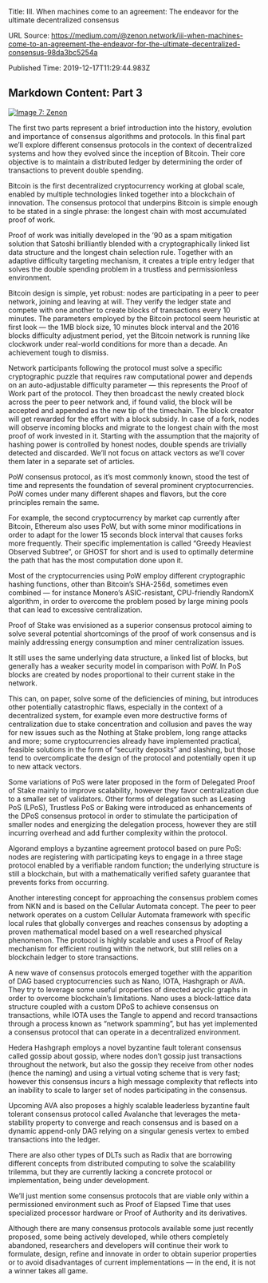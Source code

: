 Title: III. When machines come to an agreement: The endeavor for the ultimate decentralized consensus

URL Source: https://medium.com/@zenon.network/iii-when-machines-come-to-an-agreement-the-endeavor-for-the-ultimate-decentralized-consensus-98da3bc5254a

Published Time: 2019-12-17T11:29:44.983Z

Markdown Content:
Part 3
------

[![Image 7: Zenon](https://miro.medium.com/v2/resize:fill:44:44/1*rFXGQl3tfmku28AMjfzlAQ.png)](https://medium.com/@zenon.network?source=post_page---byline--98da3bc5254a--------------------------------)

The first two parts represent a brief introduction into the history, evolution and importance of consensus algorithms and protocols. In this final part we’ll explore different consensus protocols in the context of decentralized systems and how they evolved since the inception of Bitcoin. Their core objective is to maintain a distributed ledger by determining the order of transactions to prevent double spending.

Bitcoin is the first decentralized cryptocurrency working at global scale, enabled by multiple technologies linked together into a blockchain of innovation. The consensus protocol that underpins Bitcoin is simple enough to be stated in a single phrase: the longest chain with most accumulated proof of work.

Proof of work was initially developed in the ’90 as a spam mitigation solution that Satoshi brilliantly blended with a cryptographically linked list data structure and the longest chain selection rule. Together with an adaptive difficulty targeting mechanism, it creates a triple entry ledger that solves the double spending problem in a trustless and permissionless environment.

Bitcoin design is simple, yet robust: nodes are participating in a peer to peer network, joining and leaving at will. They verify the ledger state and compete with one another to create blocks of transactions every 10 minutes. The parameters employed by the Bitcoin protocol seem heuristic at first look — the 1MB block size, 10 minutes block interval and the 2016 blocks difficulty adjustment period, yet the Bitcoin network is running like clockwork under real-world conditions for more than a decade. An achievement tough to dismiss.

Network participants following the protocol must solve a specific cryptographic puzzle that requires raw computational power and depends on an auto-adjustable difficulty parameter — this represents the Proof of Work part of the protocol. They then broadcast the newly created block across the peer to peer network and, if found valid, the block will be accepted and appended as the new tip of the timechain. The block creator will get rewarded for the effort with a block subsidy. In case of a fork, nodes will observe incoming blocks and migrate to the longest chain with the most proof of work invested in it. Starting with the assumption that the majority of hashing power is controlled by honest nodes, double spends are trivially detected and discarded. We’ll not focus on attack vectors as we’ll cover them later in a separate set of articles.

PoW consensus protocol, as it’s most commonly known, stood the test of time and represents the foundation of several prominent cryptocurrencies. PoW comes under many different shapes and flavors, but the core principles remain the same.

For example, the second cryptocurrency by market cap currently after Bitcoin, Ethereum also uses PoW, but with some minor modifications in order to adapt for the lower 15 seconds block interval that causes forks more frequently. Their specific implementation is called “Greedy Heaviest Observed Subtree”, or GHOST for short and is used to optimally determine the path that has the most computation done upon it.

Most of the cryptocurrencies using PoW employ different cryptographic hashing functions, other than Bitcoin’s SHA-256d, sometimes even combined — for instance Monero’s ASIC-resistant, CPU-friendly RandomX algorithm, in order to overcome the problem posed by large mining pools that can lead to excessive centralization.

Proof of Stake was envisioned as a superior consensus protocol aiming to solve several potential shortcomings of the proof of work consensus and is mainly addressing energy consumption and miner centralization issues.

It still uses the same underlying data structure, a linked list of blocks, but generally has a weaker security model in comparison with PoW. In PoS blocks are created by nodes proportional to their current stake in the network.

This can, on paper, solve some of the deficiencies of mining, but introduces other potentially catastrophic flaws, especially in the context of a decentralized system, for example even more destructive forms of centralization due to stake concentration and collusion and paves the way for new issues such as the Nothing at Stake problem, long range attacks and more; some cryptocurrencies already have implemented practical, feasible solutions in the form of “security deposits” and slashing, but those tend to overcomplicate the design of the protocol and potentially open it up to new attack vectors.

Some variations of PoS were later proposed in the form of Delegated Proof of Stake mainly to improve scalability, however they favor centralization due to a smaller set of validators. Other forms of delegation such as Leasing PoS (LPoS), Trustless PoS or Baking were introduced as enhancements of the DPoS consensus protocol in order to stimulate the participation of smaller nodes and energizing the delegation process, however they are still incurring overhead and add further complexity within the protocol.

Algorand employs a byzantine agreement protocol based on pure PoS: nodes are registering with participating keys to engage in a three stage protocol enabled by a verifiable random function; the underlying structure is still a blockchain, but with a mathematically verified safety guarantee that prevents forks from occurring.

Another interesting concept for approaching the consensus problem comes from NKN and is based on the Cellular Automata concept. The peer to peer network operates on a custom Cellular Automata framework with specific local rules that globally converges and reaches consensus by adopting a proven mathematical model based on a well researched physical phenomenon. The protocol is highly scalable and uses a Proof of Relay mechanism for efficient routing within the network, but still relies on a blockchain ledger to store transactions.

A new wave of consensus protocols emerged together with the apparition of DAG based cryptocurrencies such as Nano, IOTA, Hashgraph or AVA. They try to leverage some useful properties of directed acyclic graphs in order to overcome blockchain’s limitations. Nano uses a block-lattice data structure coupled with a custom DPoS to achieve consensus on transactions, while IOTA uses the Tangle to append and record transactions through a process known as “network spamming”, but has yet implemented a consensus protocol that can operate in a decentralized environment.

Hedera Hashgraph employs a novel byzantine fault tolerant consensus called gossip about gossip, where nodes don’t gossip just transactions throughout the network, but also the gossip they receive from other nodes (hence the naming) and using a virtual voting scheme that is very fast; however this consensus incurs a high message complexity that reflects into an inability to scale to larger set of nodes participating in the consensus.

Upcoming AVA also proposes a highly scalable leaderless byzantine fault tolerant consensus protocol called Avalanche that leverages the meta-stability property to converge and reach consensus and is based on a dynamic append-only DAG relying on a singular genesis vertex to embed transactions into the ledger.

There are also other types of DLTs such as Radix that are borrowing different concepts from distributed computing to solve the scalability trilemma, but they are currently lacking a concrete protocol or implementation, being under development.

We’ll just mention some consensus protocols that are viable only within a permissioned environment such as Proof of Elapsed Time that uses specialized processor hardware or Proof of Authority and its derivatives.

Although there are many consensus protocols available some just recently proposed, some being actively developed, while others completely abandoned, researchers and developers will continue their work to formulate, design, refine and innovate in order to obtain superior properties or to avoid disadvantages of current implementations — in the end, it is not a winner takes all game.
